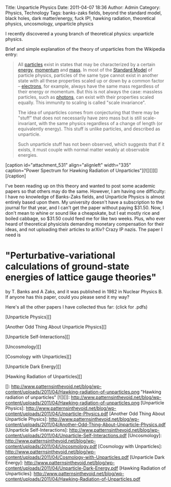 Title: Unparticle Physics
Date: 2011-04-07 18:36
Author: Admin
Category: Physics, Technology
Tags: banks-zaks fields, beyond the standard model, black holes, dark matter/energy, fuck IP!, hawking radiation, theoretical physics, uncosmology, unparticle physics

I recently discovered a young branch of theoretical physics: unparticle
physics.

Brief and simple explanation of the theory of unparticles from the
Wikipedia entry:

> All [particles][] exist in states that may be characterized by a
> certain [energy][], [momentum][] and [mass][]. In most of the
> [Standard Model][] of particle physics, particles of the same type
> cannot exist in another state with all these properties scaled up or
> down by a common factor – [electrons][], for example, always have the
> same mass regardless of their energy or momentum. But this is not
> always the case: massless particles, such as [photons][], can exist
> with their properties scaled equally. This immunity to scaling is
> called "scale invariance".
>
> The idea of unparticles comes from conjecturing that there may be
> "stuff" that does not necessarily have zero mass but is still
> scale-invariant, with the same physics regardless of a change of
> length (or equivalently energy). This stuff is unlike particles, and
> described as unparticle.
>
> Such unparticle stuff has not been observed, which suggests that if it
> exists, it must couple with normal matter weakly at observable
> energies.

[caption id="attachment\_531" align="alignleft" width="335"
caption="Power Spectrum for Hawking Radiation of
Unparticles"][![][]][][/caption]

I've been reading up on this theory and wanted to post some academic
papers so that others may do the same. However, I am having one
difficulty: I have no knowledge of Banks-Zaks fields, and Unparticle
Physics is almost entirely based upon them. My university doesn't have a
subscription to the journal for that year, and I can't get the paper
without paying \$31.50. Now, I don't mean to whine or sound like a
cheapskate, but I eat mostly rice and boiled cabbage, so \$31.50 could
feed me for like two weeks. Plus, who ever heard of theoretical
physicists demanding monetary compensation for their ideas, and not
uploading their articles to arXiv? Crazy IP nazis. The paper I need is

"Perturbative-variational calculations of ground-state energies of lattice gauge theories"
==========================================================================================

by T. Banks and A Zaks, and it was published in 1982 in Nuclear Physics
B. If anyone has this paper, could you please send it my way?

Here's all the other papers I have collected thus far: (click for .pdfs)

[Unparticle Physics][]

[Another Odd Thing About Unparticle Physics][]

[Unparticle Self-Interactions][]

[Uncosmology][]

[Cosmology with Unparticles][]

[Unparticle Dark Energy][]

[Hawking Radiation of Unparticles][]

  [particles]: https://secure.wikimedia.org/wikipedia/en/wiki/Elementary_particle
    "Elementary particle"
  [energy]: https://secure.wikimedia.org/wikipedia/en/wiki/Energy
  [momentum]: https://secure.wikimedia.org/wikipedia/en/wiki/Momentum
  [mass]: https://secure.wikimedia.org/wikipedia/en/wiki/Mass
  [Standard Model]: https://secure.wikimedia.org/wikipedia/en/wiki/Standard_Model
  [electrons]: https://secure.wikimedia.org/wikipedia/en/wiki/Electron
    "Electron"
  [photons]: https://secure.wikimedia.org/wikipedia/en/wiki/Photon
    "Photon"
  []: http://www.patternsinthevoid.net/blog/wp-content/uploads/2011/04/Hawking-radiation-of-unparticles.png
    "Hawking radiation of unparticles"
  [![][]]: http://www.patternsinthevoid.net/blog/wp-content/uploads/2011/04/Hawking-radiation-of-unparticles.png
  [Unparticle Physics]: http://www.patternsinthevoid.net/blog/wp-content/uploads/2011/04/Unparticle-Physics.pdf
  [Another Odd Thing About Unparticle Physics]: http://www.patternsinthevoid.net/blog/wp-content/uploads/2011/04/Another-Odd-Thing-About-Unparticle-Physics.pdf
  [Unparticle Self-Interactions]: http://www.patternsinthevoid.net/blog/wp-content/uploads/2011/04/Unparticle-Self-Interactions.pdf
  [Uncosmology]: http://www.patternsinthevoid.net/blog/wp-content/uploads/2011/04/Uncosmology.pdf
  [Cosmology with Unparticles]: http://www.patternsinthevoid.net/blog/wp-content/uploads/2011/04/Cosmology-with-Unparticles.pdf
  [Unparticle Dark Energy]: http://www.patternsinthevoid.net/blog/wp-content/uploads/2011/04/Unparticle-Dark-Energy.pdf
  [Hawking Radiation of Unparticles]: http://www.patternsinthevoid.net/blog/wp-content/uploads/2011/04/Hawking-Radiation-of-Unparticles.pdf
